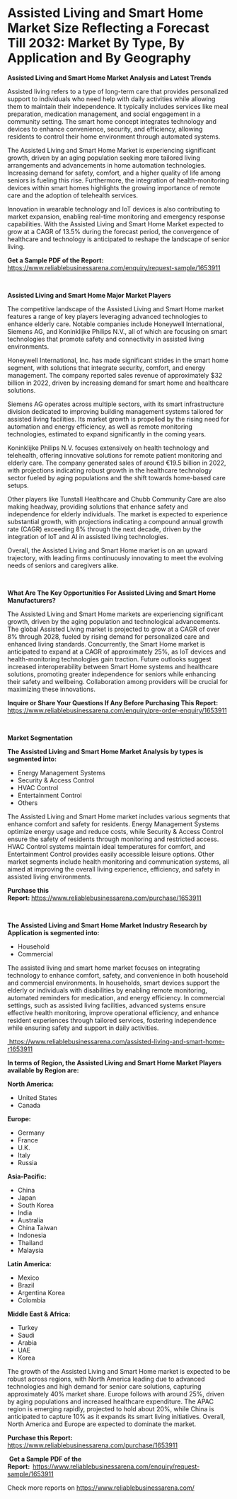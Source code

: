 <p><h1>Assisted Living and Smart Home Market Size Reflecting a Forecast Till 2032: Market By Type, By Application and By Geography</h1></p><p><strong>Assisted Living and Smart Home Market Analysis and Latest Trends</strong></p>
<p><p>Assisted living refers to a type of long-term care that provides personalized support to individuals who need help with daily activities while allowing them to maintain their independence. It typically includes services like meal preparation, medication management, and social engagement in a community setting. The smart home concept integrates technology and devices to enhance convenience, security, and efficiency, allowing residents to control their home environment through automated systems.</p><p>The Assisted Living and Smart Home Market is experiencing significant growth, driven by an aging population seeking more tailored living arrangements and advancements in home automation technologies. Increasing demand for safety, comfort, and a higher quality of life among seniors is fueling this rise. Furthermore, the integration of health-monitoring devices within smart homes highlights the growing importance of remote care and the adoption of telehealth services.</p><p>Innovation in wearable technology and IoT devices is also contributing to market expansion, enabling real-time monitoring and emergency response capabilities. With the Assisted Living and Smart Home Market expected to grow at a CAGR of 13.5% during the forecast period, the convergence of healthcare and technology is anticipated to reshape the landscape of senior living.</p></p>
<p><strong>Get a Sample PDF of the Report:&nbsp;</strong> <a href="https://www.reliablebusinessarena.com/enquiry/request-sample/1653911?utm_campaign=2095&utm_medium=2&utm_source=Github&utm_content=ia&utm_term=08032025&utm_id=assisted-living-and-smart-home">https://www.reliablebusinessarena.com/enquiry/request-sample/1653911</a></p>
<p>&nbsp;</p>
<p><strong>Assisted Living and Smart Home Major Market Players</strong></p>
<p><p>The competitive landscape of the Assisted Living and Smart Home market features a range of key players leveraging advanced technologies to enhance elderly care. Notable companies include Honeywell International, Siemens AG, and Koninklijke Philips N.V., all of which are focusing on smart technologies that promote safety and connectivity in assisted living environments.</p><p>Honeywell International, Inc. has made significant strides in the smart home segment, with solutions that integrate security, comfort, and energy management. The company reported sales revenue of approximately $32 billion in 2022, driven by increasing demand for smart home and healthcare solutions.</p><p>Siemens AG operates across multiple sectors, with its smart infrastructure division dedicated to improving building management systems tailored for assisted living facilities. Its market growth is propelled by the rising need for automation and energy efficiency, as well as remote monitoring technologies, estimated to expand significantly in the coming years.</p><p>Koninklijke Philips N.V. focuses extensively on health technology and telehealth, offering innovative solutions for remote patient monitoring and elderly care. The company generated sales of around €19.5 billion in 2022, with projections indicating robust growth in the healthcare technology sector fueled by aging populations and the shift towards home-based care setups.</p><p>Other players like Tunstall Healthcare and Chubb Community Care are also making headway, providing solutions that enhance safety and independence for elderly individuals. The market is expected to experience substantial growth, with projections indicating a compound annual growth rate (CAGR) exceeding 8% through the next decade, driven by the integration of IoT and AI in assisted living technologies.</p><p>Overall, the Assisted Living and Smart Home market is on an upward trajectory, with leading firms continuously innovating to meet the evolving needs of seniors and caregivers alike.</p></p>
<p>&nbsp;</p>
<p><strong>What Are The Key Opportunities For Assisted Living and Smart Home Manufacturers?</strong></p>
<p><p>The Assisted Living and Smart Home markets are experiencing significant growth, driven by the aging population and technological advancements. The global Assisted Living market is projected to grow at a CAGR of over 8% through 2028, fueled by rising demand for personalized care and enhanced living standards. Concurrently, the Smart Home market is anticipated to expand at a CAGR of approximately 25%, as IoT devices and health-monitoring technologies gain traction. Future outlooks suggest increased interoperability between Smart Home systems and healthcare solutions, promoting greater independence for seniors while enhancing their safety and wellbeing. Collaboration among providers will be crucial for maximizing these innovations.</p></p>
<p><strong>Inquire or Share Your Questions If Any Before Purchasing This Report:</strong> <a href="https://www.reliablebusinessarena.com/enquiry/pre-order-enquiry/1653911?utm_campaign=2095&utm_medium=2&utm_source=Github&utm_content=ia&utm_term=08032025&utm_id=assisted-living-and-smart-home">https://www.reliablebusinessarena.com/enquiry/pre-order-enquiry/1653911</a></p>
<p>&nbsp;</p>
<p><strong>Market Segmentation</strong></p>
<p><strong>The Assisted Living and Smart Home Market Analysis by types is segmented into:</strong></p>
<p><ul><li>Energy Management Systems</li><li>Security & Access Control</li><li>HVAC Control</li><li>Entertainment Control</li><li>Others</li></ul></p>
<p><p>The Assisted Living and Smart Home market includes various segments that enhance comfort and safety for residents. Energy Management Systems optimize energy usage and reduce costs, while Security & Access Control ensure the safety of residents through monitoring and restricted access. HVAC Control systems maintain ideal temperatures for comfort, and Entertainment Control provides easily accessible leisure options. Other market segments include health monitoring and communication systems, all aimed at improving the overall living experience, efficiency, and safety in assisted living environments.</p></p>
<p><strong>Purchase this Report:&nbsp;</strong><a href="https://www.reliablebusinessarena.com/purchase/1653911?utm_campaign=2095&utm_medium=2&utm_source=Github&utm_content=ia&utm_term=08032025&utm_id=assisted-living-and-smart-home">https://www.reliablebusinessarena.com/purchase/1653911</a></p>
<p>&nbsp;</p>
<p><strong>The Assisted Living and Smart Home Market Industry Research by Application is segmented into:</strong></p>
<p><ul><li>Household</li><li>Commercial</li></ul></p>
<p><p>The assisted living and smart home market focuses on integrating technology to enhance comfort, safety, and convenience in both household and commercial environments. In households, smart devices support the elderly or individuals with disabilities by enabling remote monitoring, automated reminders for medication, and energy efficiency. In commercial settings, such as assisted living facilities, advanced systems ensure effective health monitoring, improve operational efficiency, and enhance resident experiences through tailored services, fostering independence while ensuring safety and support in daily activities.</p></p>
<p><a href="https://www.reliablebusinessarena.com/assisted-living-and-smart-home-r1653911?utm_campaign=2095&utm_medium=2&utm_source=Github&utm_content=ia&utm_term=08032025&utm_id=assisted-living-and-smart-home">&nbsp;https://www.reliablebusinessarena.com/assisted-living-and-smart-home-r1653911</a></p>
<p><strong>In terms of Region, the Assisted Living and Smart Home Market Players available by Region are:</strong></p>
<p>
    <p> <strong> North America: </strong>
        <ul>
            <li>United States</li>
            <li>Canada</li>
        </ul>
        </p> 
    <p> <strong> Europe: </strong>
        <ul>
            <li>Germany</li>
            <li>France</li>
            <li>U.K.</li>
            <li>Italy</li>
            <li>Russia</li>
        </ul>
        </p> 
    <p> <strong> Asia-Pacific: </strong>
        <ul>
            <li>China</li>
            <li>Japan</li>
            <li>South Korea</li>
            <li>India</li>
            <li>Australia</li>
            <li>China Taiwan</li>
            <li>Indonesia</li>
            <li>Thailand</li>
            <li>Malaysia</li>
        </ul>
        </p> 
    <p> <strong> Latin America: </strong>
        <ul>
            <li>Mexico</li>
            <li>Brazil</li>
            <li>Argentina Korea</li>
            <li>Colombia</li>
        </ul>
        </p> 
    <p> <strong> Middle East & Africa: </strong>
        <ul>
            <li>Turkey</li>
            <li>Saudi</li>
            <li>Arabia</li>
            <li>UAE</li>
            <li>Korea</li>
        </ul>
    </p>
    </p>
<p><p>The growth of the Assisted Living and Smart Home market is expected to be robust across regions, with North America leading due to advanced technologies and high demand for senior care solutions, capturing approximately 40% market share. Europe follows with around 25%, driven by aging populations and increased healthcare expenditure. The APAC region is emerging rapidly, projected to hold about 20%, while China is anticipated to capture 10% as it expands its smart living initiatives. Overall, North America and Europe are expected to dominate the market.</p></p>
<p><strong>Purchase this Report: </strong><a href="https://www.reliablebusinessarena.com/purchase/1653911?utm_campaign=2095&utm_medium=2&utm_source=Github&utm_content=ia&utm_term=08032025&utm_id=assisted-living-and-smart-home">https://www.reliablebusinessarena.com/purchase/1653911</a></p>
<p>&nbsp;<strong>Get a Sample PDF of the Report:&nbsp;&nbsp;</strong><a href="https://www.reliablebusinessarena.com/enquiry/request-sample/1653911?utm_campaign=2095&utm_medium=2&utm_source=Github&utm_content=ia&utm_term=08032025&utm_id=assisted-living-and-smart-home">https://www.reliablebusinessarena.com/enquiry/request-sample/1653911</a></p>
<p><strong></strong></p>
<p>Check more reports on <a href="https://www.reliablebusinessarena.com/?utm_campaign=2095&utm_medium=2&utm_source=Github&utm_content=ia&utm_term=08032025&utm_id=assisted-living-and-smart-home">https://www.reliablebusinessarena.com/</a></p>